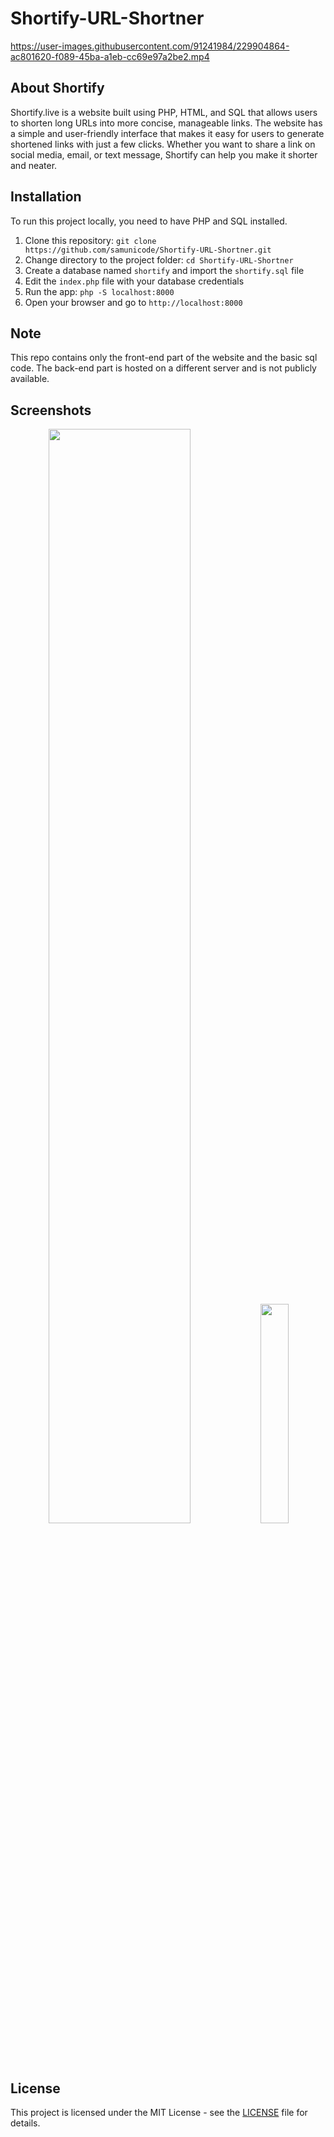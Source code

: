 # Shortify-URL-Shortner


https://user-images.githubusercontent.com/91241984/229904864-ac801620-f089-45ba-a1eb-cc69e97a2be2.mp4


## About Shortify

Shortify.live is a website built using PHP, HTML, and SQL that allows users to shorten long URLs into more concise, manageable links. The website has a simple and user-friendly interface that makes it easy for users to generate shortened links with just a few clicks. Whether you want to share a link on social media, email, or text message, Shortify can help you make it shorter and neater.

## Installation

To run this project locally, you need to have PHP and SQL installed.

1. Clone this repository: `git clone https://github.com/samunicode/Shortify-URL-Shortner.git`
2. Change directory to the project folder: `cd Shortify-URL-Shortner`
3. Create a database named `shortify` and import the `shortify.sql` file
4. Edit the `index.php` file with your database credentials
5. Run the app: `php -S localhost:8000`
6. Open your browser and go to `http://localhost:8000`

## Note
This repo contains only the front-end part of the website and the basic sql code. The back-end part is hosted on a different server and is not publicly available.

## Screenshots

<p align="center">
  <img width="67%" src="https://user-images.githubusercontent.com/91241984/229909669-0a27798f-ac82-4e8e-ae6a-e677d1d36b45.png" />
  <img width="30%" src="https://user-images.githubusercontent.com/91241984/229909720-05ba8111-ecbc-4c4c-8bb2-d7052d8c9c86.png" />
</p>


## License

This project is licensed under the MIT License - see the [LICENSE](LICENSE) file for details.
